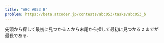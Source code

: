 ```yaml
---
title: "ABC #053 B"
problem: https://beta.atcoder.jp/contests/abc053/tasks/abc053_b
---
```

先頭から探して最初に見つかる `A` から末尾から探して最初に見つかる `Z` までが最長である.
